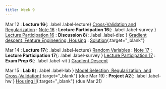 ```yaml
---
title: Week 9
---
```



Mar 12
: **Lecture 16**{: .label .label-lecture} [Cross-Validation and Regularization](lecture/lec16)
    : [Note 16](https://ds100.org/course-notes/cv_regularization/cv_reg.html)
: **Lecture Participation 16**{: .label .label-survey } [Lecture Participation 16](https://app.sli.do/event/o1dWzgbZ1jRiVHTGdddUiu/embed/polls/9ec8c71e-96ce-40a6-9d9e-6d24fbb41fd3)
: **Discussion 8**{: .label .label-disc } [Gradient descent, Feature Engineering, Housing](https://drive.google.com/file/d/1W-9-3x_wCSfuP5Oh1ddWx2vjsVn3blLe/view?usp=sharing)
    : [Solution](https://drive.google.com/file/d/1j0XKdh2YyknRUViqHqD_Q-4aHuyIR2Wi){:target="_blank"}
    
Mar 14
: **Lecture 17**{: .label .label-lecture} [Random Variables](lecture/lec17)
    : [Note 17](https://ds100.org/course-notes/probability_1/probability_1.html)
: **Lecture Participation 17**{: .label .label-survey } [Lecture Participation 17](https://app.sli.do/event/toyQ2Rd8EN1aaPrjgyDwny/embed/polls/d17fe569-a7e3-48b0-bafd-cd30a29f42db)
: **Exam Prep 6**{: .label .label-vit } [Gradient Descent](https://drive.google.com/file/d/1Z5CMynW9iOs_zL_FpYhYLnDkQXtRtUnR/view?usp=sharing)
    <!-- : [Solution](https://drive.google.com/file/d/1gi-r9e_kpQZXfCM4RIUigwCnzzWl2LgC/view?usp=sharing), [Video](https://www.youtube.com/playlist?list=PLQCcNQgUcDfoZtH_MI6N7Dpv9hxXkVtPE) -->


Mar 15
: **Lab 8**{: .label .label-lab }  [Model Selection, Regularization, and Cross-Validation](https://data100.datahub.berkeley.edu/hub/user-redirect/git-pull?repo=https%3A%2F%2Fgithub.com%2FDS-100%2Fsp24-student&urlpath=lab%2Ftree%2Fsp24-student%2Flab%2Flab08%2Flab08.ipynb&branch=main){:target="_blank"} (due Mar 19)
: **Project A2**{: .label .label-hw } [Housing II](https://data100.datahub.berkeley.edu/hub/user-redirect/git-pull?repo=https%3A%2F%2Fgithub.com%2FDS-100%2Fsp24-student&urlpath=lab%2Ftree%2Fsp24-student%2Fproj%2FprojA2%2FprojA2.ipynb&branch=main){:target="_blank"} (due Mar 21)